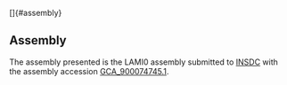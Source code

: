 []{#assembly}

Assembly
--------

The assembly presented is the LAMI0 assembly submitted to
[INSDC](http://www.insdc.org) with the assembly accession
[GCA\_900074745.1](http://www.ebi.ac.uk/ena/data/view/GCA_900074745.1).
